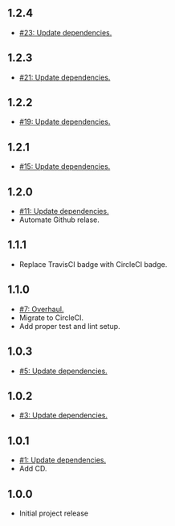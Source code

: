 ## 1.2.4
* [#23: Update dependencies.](https://github.com/haensl/json-parser/issues/23)

## 1.2.3
* [#21: Update dependencies.](https://github.com/haensl/json-parser/issues/21)

## 1.2.2
* [#19: Update dependencies.](https://github.com/haensl/json-parser/issues/19)

## 1.2.1
* [#15: Update dependencies.](https://github.com/haensl/json-parser/issues/16)

## 1.2.0
* [#11: Update dependencies.](https://github.com/haensl/json-parser/issues/11)
* Automate Github relase.

## 1.1.1
* Replace TravisCI badge with CircleCI badge.

## 1.1.0
* [#7: Overhaul.](https://github.com/haensl/json-parser/issues/7)
* Migrate to CircleCI.
* Add proper test and lint setup.

## 1.0.3
* [#5: Update dependencies.](https://github.com/haensl/json-parser/issues/5)

## 1.0.2
* [#3: Update dependencies.](https://github.com/haensl/json-parser/issues/3)

## 1.0.1
* [#1: Update dependencies.](https://github.com/haensl/json-parser/issues/1)
* Add CD.

## 1.0.0
* Initial project release

